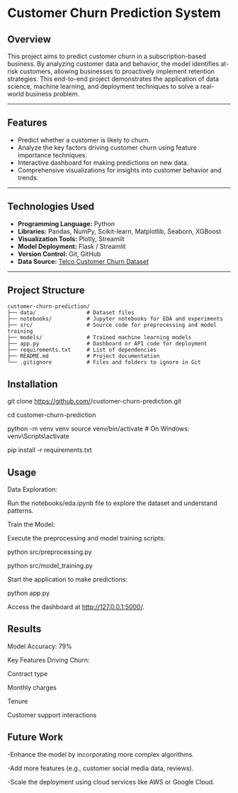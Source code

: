 # **Customer Churn Prediction System**

## **Overview**
This project aims to predict customer churn in a subscription-based business. By analyzing customer data and behavior, the model identifies at-risk customers, allowing businesses to proactively implement retention strategies. This end-to-end project demonstrates the application of data science, machine learning, and deployment techniques to solve a real-world business problem.

---

## **Features**
- Predict whether a customer is likely to churn.
- Analyze the key factors driving customer churn using feature importance techniques.
- Interactive dashboard for making predictions on new data.
- Comprehensive visualizations for insights into customer behavior and trends.

---

## **Technologies Used**
- **Programming Language:** Python  
- **Libraries:** Pandas, NumPy, Scikit-learn, Matplotlib, Seaborn, XGBoost  
- **Visualization Tools:** Plotly, Streamlit  
- **Model Deployment:** Flask / Streamlit  
- **Version Control:** Git, GitHub  
- **Data Source:** [Telco Customer Churn Dataset](https://www.kaggle.com/datasets)

---

## **Project Structure**
```plaintext
customer-churn-prediction/
├── data/                # Dataset files
├── notebooks/           # Jupyter notebooks for EDA and experiments
├── src/                 # Source code for preprocessing and model training
├── models/              # Trained machine learning models
├── app.py               # Dashboard or API code for deployment
├── requirements.txt     # List of dependencies
├── README.md            # Project documentation
└── .gitignore           # Files and folders to ignore in Git
```
## **Installation**

git clone https://github.com/<your-username>/customer-churn-prediction.git

cd customer-churn-prediction

python -m venv venv
source venv/bin/activate  # On Windows: venv\Scripts\activate

pip install -r requirements.txt

## **Usage**
Data Exploration:

Run the notebooks/eda.ipynb file to explore the dataset and understand patterns.

Train the Model:

Execute the preprocessing and model training scripts:

python src/preprocessing.py

python src/model_training.py

Start the application to make predictions:

python app.py

Access the dashboard at http://127.0.0.1:5000/.

## **Results**
Model Accuracy: 79%

Key Features Driving Churn:

Contract type

Monthly charges

Tenure

Customer support interactions

## **Future Work**

-Enhance the model by incorporating more complex algorithms.

-Add more features (e.g., customer social media data, reviews).

-Scale the deployment using cloud services like AWS or Google Cloud.




